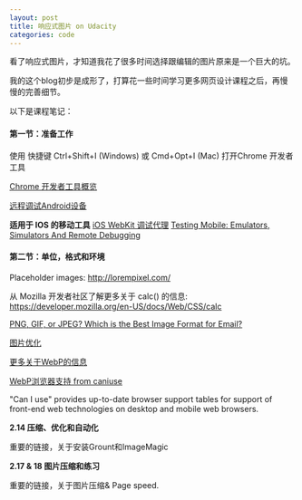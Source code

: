```yaml
---
layout: post
title: 响应式图片 on Udacity      
categories: code
---
```


看了响应式图片，才知道我花了很多时间选择跟编辑的图片原来是一个巨大的坑。

我的这个blog初步是成形了，打算花一些时间学习更多网页设计课程之后，再慢慢的完善细节。

以下是课程笔记：


#### 第一节：准备工作

使用 快捷键 Ctrl+Shift+I (Windows) 或 Cmd+Opt+I (Mac) 打开Chrome 开发者工具

[Chrome 开发者工具概览](https://developers.google.com/web/tools/chrome-devtools/)

[远程调试Android设备]( http://www.css88.com/doc/chrome-devtools/remote-debugging/)

**适用于 IOS 的移动工具**
[iOS WebKit 调试代理]( https://github.com/google/ios-webkit-debug-proxy)
[Testing Mobile: Emulators, Simulators And Remote Debugging]( https://www.smashingmagazine.com/2014/09/testing-mobile-emulators-simulators-remote-debugging/2/)

#### 第二节：单位，格式和环境

Placeholder images: http://lorempixel.com/

从 Mozilla 开发者社区了解更多关于 calc() 的信息: https://developer.mozilla.org/en-US/docs/Web/CSS/calc

[PNG, GIF, or JPEG? Which is the Best Image Format for Email?]( https://litmus.com/blog/png-gif-or-jpeg-which-ones-should-you-use-in-email)

[图片优化]( https://developers.google.com/web/fundamentals/performance/optimizing-content-efficiency/image-optimization)

[更多关于WebP的信息]( https://developers.google.com/speed/webp/?csw=1)

[WebP浏览器支持 from caniuse]( http://caniuse.com/#feat=webp)

"Can I use" provides up-to-date browser support tables for support of front-end web technologies on desktop and mobile web browsers.

**2.14 压缩、优化和自动化**

重要的链接，关于安装Grount和ImageMagic

**2.17 & 18 图片压缩和练习**

重要的链接，关于图片压缩& Page speed.
